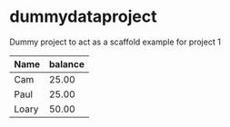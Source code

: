 # dummydataproject
Dummy project to act as a scaffold example for project 1

| Name  | balance |
| --- | --- | 
| Cam | 25.00 |
| Paul | 25.00 |
| Loary | 50.00 |